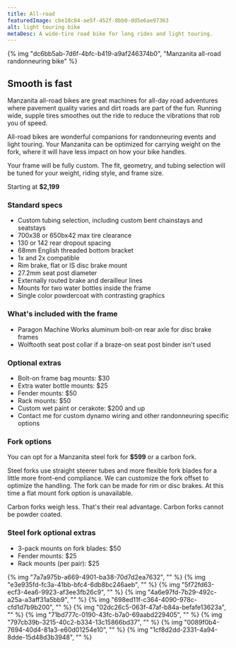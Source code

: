 ```yaml
---
title: All-road
featuredImage: cbe18c84-ae5f-452f-8bb0-dd5e6ae97363
alt: light touring bike
metaDesc: A wide-tire road bike for long rides and light touring.
---
```


{% img "dc6bb5ab-7d6f-4bfc-b419-a9af246374b0", "Manzanita all-road randonneuring bike" %}

## Smooth is fast

Manzanita all-road bikes are great machines for all-day road adventures where pavement quality varies and dirt roads are part of the fun. Running wide, supple tires smoothes out the ride to reduce the vibrations that rob you of speed.

All-road bikes are wonderful companions for randonneuring events and light touring. Your Manzanita can be optimized for carrying weight on the fork, where it will have less impact on how your bike handles.

Your frame will be fully custom. The fit, geometry, and tubing selection will be tuned for your weight, riding style, and frame size.

Starting at **$2,199**

### Standard specs

- Custom tubing selection, including custom bent chainstays and seatstays
- 700x38 or 650bx42 max tire clearance
- 130 or 142 rear dropout spacing
- 68mm English threaded bottom bracket
- 1x and 2x compatible
- Rim brake, flat or IS disc brake mount
- 27.2mm seat post diameter
- Externally routed brake and derailleur lines
- Mounts for two water bottles inside the frame
- Single color powdercoat with contrasting graphics

### What's included with the frame

- Paragon Machine Works aluminum bolt-on rear axle for disc brake frames
- Wolftooth seat post collar if a braze-on seat post binder isn't used

### Optional extras

- Bolt-on frame bag mounts: $30
- Extra water bottle mounts: $25
- Fender mounts: $50
- Rack mounts: $50
- Custom wet paint or cerakote: $200 and up
- Contact me for custom dynamo wiring and other randonneuring specific options

### Fork options

You can opt for a Manzanita steel fork for **$599** or a carbon fork.

Steel forks use straight steerer tubes and more flexible fork blades for a little more front-end compliance. We can customize the fork offset to optimize the handling. The fork can be made for rim or disc brakes. At this time a flat mount fork option is unavailable. 

Carbon forks weigh less. That's their real advantage. Carbon forks cannot be powder coated.

### Steel fork optional extras

- 3-pack mounts on fork blades: $50
- Fender mounts: $25
- Rack mounts (per pair): $25

<div class="l-grid img-grid full-bleed">
{% img "7a7a975b-a669-4901-ba38-70d7d2ea7632", "" %}
{% img "e3e935fd-fc3a-41bb-bfc4-6db8bc246aeb", "" %}
{% img "5f72fd63-ecf3-4ea6-9923-af3ee3fb26c9", "" %}
{% img "4a6e97fd-7b29-492c-a25a-a3aff31a5bb9", "" %}
{% img "698ed11f-c364-4090-978c-cfd1d7b9b200", "" %}
{% img "02dc26c5-063f-47af-b84a-befafe13623a", "" %}
{% img "71bd777c-0190-43fc-b7a0-69aabd229405", "" %}
{% img "797cb39b-3215-40c2-b334-13c15866bd37", "" %}
{% img "0089f0b4-7694-40d4-81a3-e60d01254e10", "" %}
{% img "1cf8d2dd-2331-4a94-8dde-15d48d3b3948", "" %}
</div>




